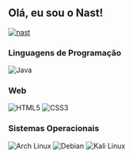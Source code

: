 ## Olá, eu sou o Nast!

[![nast](https://github-readme-stats.vercel.app/api?username=nasthryhoriev)](https://github.com/nasthryhoriev/)

### Linguagens de Programação  
![Java](https://img.shields.io/badge/Java-ED8B00?style=for-the-badge&logo=openjdk&logoColor=white) 

### Web
![HTML5](https://img.shields.io/badge/HTML5-E34F26?style=for-the-badge&logo=html5&logoColor=white) ![CSS3](https://img.shields.io/badge/CSS3-1572B6?style=for-the-badge&logo=css3&logoColor=white)

### Sistemas Operacionais  
![Arch Linux](https://img.shields.io/badge/Arch_Linux-1793D1?style=for-the-badge&logo=arch-linux&logoColor=white) ![Debian](https://img.shields.io/badge/Debian-A81D33?style=for-the-badge&logo=debian&logoColor=white) ![Kali Linux](https://img.shields.io/badge/Kali_Linux-557C94?style=for-the-badge&logo=kali-linux&logoColor=white)
